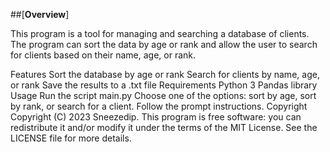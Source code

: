 ##[**Overview**]

This program is a tool for managing and searching a database of clients. The program can sort the data by age or rank and allow the user to search for clients based on their name, age, or rank.

Features
Sort the database by age or rank
Search for clients by name, age, or rank
Save the results to a .txt file
Requirements
Python 3
Pandas library
Usage
Run the script main.py
Choose one of the options: sort by age, sort by rank, or search for a client.
Follow the prompt instructions.
Copyright
Copyright (C) 2023 Sneezedip. This program is free software: you can redistribute it and/or modify it under the terms of the MIT License. See the LICENSE file for more details.
